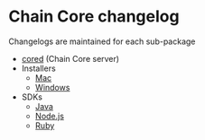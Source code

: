 # Chain Core changelog

Changelogs are maintained for each sub-package

- [cored](./cmd/cored/CHANGELOG.md) (Chain Core server)
- Installers
  - [Mac](./installer/mac/CHANGELOG.md)
  - [Windows](./installer/windows/CHANGELOG.md)
- SDKs
  - [Java](./sdk/java/CHANGELOG.md)
  - [Node.js](./sdk/node/CHANGELOG.md)
  - [Ruby](./sdk/ruby/CHANGELOG.md)

